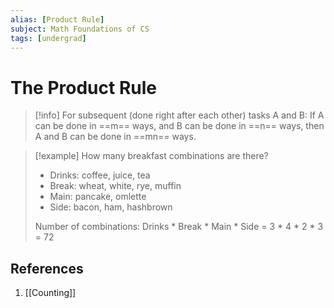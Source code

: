 ```yaml
---
alias: [Product Rule]
subject: Math Foundations of CS
tags: [undergrad]
---
```

# The Product Rule


> [!info]
> For subsequent (done right after each other) tasks A and B:
> If A can be done in ==m== ways, and B can be done in ==n== ways, then A and B can be done in ==mn== ways.

> [!example] 
> How many breakfast combinations are there?
> - Drinks: coffee, juice, tea
> - Break: wheat, white, rye, muffin
> - Main: pancake, omlette
> - Side: bacon, ham, hashbrown
> 
> Number of combinations: Drinks \* Break \* Main \* Side = 3 \* 4 \* 2 \* 3 = 72

## References
1. [[Counting]]